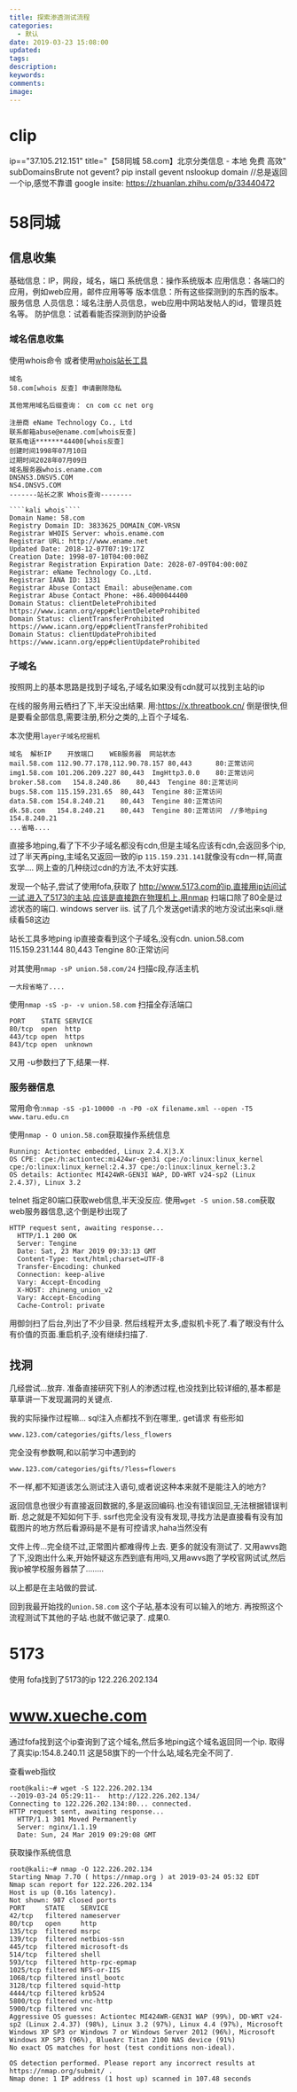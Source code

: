 ```yaml
---
title: 探索渗透测试流程
categories:
  - 默认
date: 2019-03-23 15:08:00
updated:
tags:
description:
keywords:
comments:
image:
---
```


<!--more-->


# clip
ip=="37.105.212.151"
title="【58同城 58.com】北京分类信息 - 本地 免费 高效"
subDomainsBrute  not gevent?
 pip install gevent
nslookup domain //总是返回一个ip,感觉不靠谱
google insite:
 https://zhuanlan.zhihu.com/p/33440472 

# 58同城
## 信息收集
基础信息：IP，网段，域名，端口
系统信息：操作系统版本
应用信息：各端口的应用，例如web应用，邮件应用等等
版本信息：所有这些探测到的东西的版本。
服务信息
人员信息：域名注册人员信息，web应用中网站发帖人的id，管理员姓名等。
防护信息：试着看能否探测到防护设备
### 域名信息收集

使用whois命令
或者使用[whois站长工具](http://whois.chinaz.com/)

```
域名
58.com[whois 反查] 申请删除隐私

其他常用域名后缀查询： cn com cc net org

注册商 eName Technology Co., Ltd
联系邮箱abuse@ename.com[whois反查]
联系电话*******44400[whois反查]
创建时间1998年07月10日
过期时间2028年07月09日
域名服务器whois.ename.com
DNSNS3.DNSV5.COM
NS4.DNSV5.COM
-------站长之家 Whois查询--------

````kali whois````
Domain Name: 58.com
Registry Domain ID: 3833625_DOMAIN_COM-VRSN
Registrar WHOIS Server: whois.ename.com
Registrar URL: http://www.ename.net
Updated Date: 2018-12-07T07:19:17Z
Creation Date: 1998-07-10T04:00:00Z
Registrar Registration Expiration Date: 2028-07-09T04:00:00Z
Registrar: eName Technology Co.,Ltd.
Registrar IANA ID: 1331
Registrar Abuse Contact Email: abuse@ename.com
Registrar Abuse Contact Phone: +86.4000044400
Domain Status: clientDeleteProhibited https://www.icann.org/epp#clientDeleteProhibited
Domain Status: clientTransferProhibited https://www.icann.org/epp#clientTransferProhibited
Domain Status: clientUpdateProhibited https://www.icann.org/epp#clientUpdateProhibited

```



### 子域名
按照网上的基本思路是找到子域名,子域名如果没有cdn就可以找到主站的ip

在线的服务用云栖扫了下,半天没出结果.
用:https://x.threatbook.cn/ 倒是很快,但是要看全部信息,需要注册,积分之类的,上百个子域名.

本次使用`layer子域名挖掘机`



```
域名	解析IP	开放端口	WEB服务器	网站状态
mail.58.com	112.90.77.178,112.90.78.157	80,443		80:正常访问
img1.58.com	101.206.209.227	80,443	ImgHttp3.0.0	80:正常访问
broker.58.com	154.8.240.86	80,443	Tengine	80:正常访问
bugs.58.com	115.159.231.65	80,443	Tengine	80:正常访问
data.58.com	154.8.240.21	80,443	Tengine	80:正常访问
dk.58.com	154.8.240.21	80,443	Tengine	80:正常访问  //多地ping 154.8.240.21
...省略....
```



直接多地ping,看了下不少子域名都没有cdn,但是主域名应该有cdn,会返回多个ip,过了半天再ping,主域名又返回一致的ip `115.159.231.141`就像没有cdn一样,简直玄学....
网上查的几种绕过cdn的方法,不太好实践.

发现一个帖子,尝试了使用fofa,获取了 http://www.5173.com的ip,直接用ip访问试一试,进入了5173的主站,应该是直接跑在物理机上.用nmap 扫端口除了80全是过滤状态的端口.
windows server iis. 试了几个发送get请求的地方没试出来sqli.继续看58这边

站长工具多地ping ip直接查看到这个子域名,没有cdn.
union.58.com	115.159.231.144	80,443	Tengine	80:正常访问

对其使用`nmap -sP union.58.com/24`
扫描c段,存活主机

```
一大段省略了....
```


使用`nmap -sS -p- -v union.58.com`
扫描全存活端口

```
PORT    STATE SERVICE
80/tcp  open  http
443/tcp open  https
843/tcp open  unknown
```
又用 -u参数扫了下,结果一样.


### 服务器信息 
常用命令:`nmap -sS -p1-10000 -n -P0 -oX filename.xml --open -T5 www.taru.edu.cn`

使用`nmap - O union.58.com`获取操作系统信息

```
Running: Actiontec embedded, Linux 2.4.X|3.X
OS CPE: cpe:/h:actiontec:mi424wr-gen3i cpe:/o:linux:linux_kernel cpe:/o:linux:linux_kernel:2.4.37 cpe:/o:linux:linux_kernel:3.2
OS details: Actiontec MI424WR-GEN3I WAP, DD-WRT v24-sp2 (Linux 2.4.37), Linux 3.2

```

telnet 指定80端口获取web信息,半天没反应.
使用`wget -S union.58.com`获取web服务器信息,这个倒是秒出现了

```
HTTP request sent, awaiting response... 
  HTTP/1.1 200 OK
  Server: Tengine
  Date: Sat, 23 Mar 2019 09:33:13 GMT
  Content-Type: text/html;charset=UTF-8
  Transfer-Encoding: chunked
  Connection: keep-alive
  Vary: Accept-Encoding
  X-HOST: zhineng_union_v2
  Vary: Accept-Encoding
  Cache-Control: private
```


用御剑扫了后台,列出了不少目录.
然后线程开太多,虚拟机卡死了.看了眼没有什么有价值的页面.重启机子,没有继续扫描了.

## 找洞
几经尝试...放弃.
准备直接研究下别人的渗透过程,也没找到比较详细的,基本都是草草讲一下发现漏洞的关键点.

我的实际操作过程嘛...
sql注入点都找不到在哪里,.
get请求 有些形如

```
www.123.com/categories/gifts/less_flowers 
```
完全没有参数啊,和以前学习中遇到的

```
www.123.com/categories/gifts/?less=flowers
```
不一样,都不知道该怎么测试注入语句,或者说这种本来就不是能注入的地方?

返回信息也很少有直接返回数据的,多是返回编码.也没有错误回显,无法根据错误判断.
总之就是不知如何下手.
ssrf也完全没有没有发现,寻找方法是直接看有没有加载图片的地方然后看源码是不是有可控请求,haha当然没有

文件上传...完全绕不过,正常图片都难得传上去.
更多的就没有测试了.
又用awvs跑了下,没跑出什么来,开始怀疑这东西到底有用吗,又用awvs跑了学校官网试试,然后我ip被学校服务器禁了........

以上都是在主站做的尝试.

回到我最开始找的`union.58.com` 这个子站,基本没有可以输入的地方.
再按照这个流程测试下其他的子站.也就不做记录了.
成果0.

# 5173
使用 fofa找到了5173的ip
122.226.202.134


# www.xueche.com
通过fofa找到这个ip查询到了这个域名,然后多地ping这个域名返回同一个ip.
取得了真实ip:154.8.240.11
这是58旗下的一个什么站,域名完全不同了.

查看web指纹

```
root@kali:~# wget -S 122.226.202.134
--2019-03-24 05:29:11--  http://122.226.202.134/
Connecting to 122.226.202.134:80... connected.
HTTP request sent, awaiting response... 
  HTTP/1.1 301 Moved Permanently
  Server: nginx/1.1.19
  Date: Sun, 24 Mar 2019 09:29:08 GMT

```

获取操作系统信息

```
root@kali:~# nmap -O 122.226.202.134
Starting Nmap 7.70 ( https://nmap.org ) at 2019-03-24 05:32 EDT
Nmap scan report for 122.226.202.134
Host is up (0.16s latency).
Not shown: 987 closed ports
PORT     STATE    SERVICE
42/tcp   filtered nameserver
80/tcp   open     http
135/tcp  filtered msrpc
139/tcp  filtered netbios-ssn
445/tcp  filtered microsoft-ds
514/tcp  filtered shell
593/tcp  filtered http-rpc-epmap
1025/tcp filtered NFS-or-IIS
1068/tcp filtered instl_bootc
3128/tcp filtered squid-http
4444/tcp filtered krb524
5800/tcp filtered vnc-http
5900/tcp filtered vnc
Aggressive OS guesses: Actiontec MI424WR-GEN3I WAP (99%), DD-WRT v24-sp2 (Linux 2.4.37) (98%), Linux 3.2 (97%), Linux 4.4 (97%), Microsoft Windows XP SP3 or Windows 7 or Windows Server 2012 (96%), Microsoft Windows XP SP3 (96%), BlueArc Titan 2100 NAS device (91%)
No exact OS matches for host (test conditions non-ideal).

OS detection performed. Please report any incorrect results at https://nmap.org/submit/ .
Nmap done: 1 IP address (1 host up) scanned in 107.48 seconds

```


